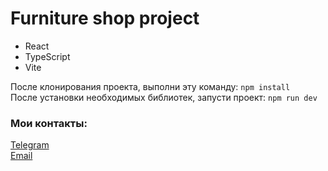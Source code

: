 # Furniture shop project

<ul>
    <li>React</li>
    <li>TypeScript</li>
    <li>Vite</li>
</ul>

<div>
<span>После клонирования проекта, выполни эту команду:</span>
    <code>npm install</code> <br>
    <span>После установки необходимых библиотек, запусти проект:</span>
    <code>npm run dev</code>
</div>

<div>
<h3>Мои контакты:</h3>
<a href="t.me/hello_galina">Telegram</a><br>
<a href="">Email</a>
</div>
